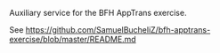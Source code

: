 Auxiliary service for the BFH AppTrans exercise.

See https://github.com/SamuelBucheliZ/bfh-apptrans-exercise/blob/master/README.md